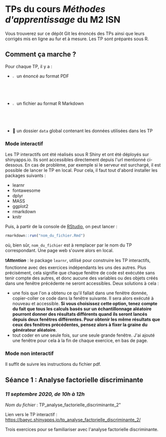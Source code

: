 # TPs du cours *Méthodes d'apprentissage* du M2 ISN

Vous trouverez sur ce dépôt Git les énoncés des TPs ainsi que leurs corrigés mis en ligne au fur et à mesure. Les TP sont préparés sous R.

## Comment ça marche ?
Pour chaque TP, il y a :
 - <img src="https://upload.wikimedia.org/wikipedia/commons/8/87/PDF_file_icon.svg" width=2%>  un énoncé au format PDF
 - <img src="https://upload.wikimedia.org/wikipedia/commons/4/48/Markdown-mark.svg" width=2%>  un fichier au format R Markdown
 - :open_file_folder: un dossier `data` global contenant les données utilisées dans les TP
 
### Mode interactif

Les TP interactifs ont été réalisés sous R Shiny et ont été déployés sur shinyapps.io. Ils sont accessibles directement depuis l'url mentionné ci-dessous. En cas de problème, par exemple si le serveur est surchargé, il est possible de lancer le TP en local.
Pour cela, il faut tout d'abord installer les packages suivants :
 - learnr
 - fontawesome
 - dplyr
 - MASS
 - ggplot2
 - rmarkdown
 - knitr
 
Puis, à partir de la console de [RStudio](https://rstudio.com/), on peut lancer :
```r
rmarkdown::run("nom_du_fichier.Rmd")
```
où, bien sûr, `nom_du_fichier` est à remplacer par le nom du TP correspondant. Une page web s'ouvre alors en local.

:heavy_exclamation_mark:***Attention*** : le package `learnr`, utilisé pour construire les TP interactifs, fonctionne avec des exercices indépendants les uns des autres. Plus précisément, cela signifie que chaque fenêtre de code est exécutée sans tenir compte des autres, et donc aucune des variables ou des objets créés dans une fenêtre précédente ne seront accessibles. Deux solutions à cela : 
 - une fois que l'on a obtenu ce qu'il fallait dans une fenêtre donnée, copier-coller ce code dans la fenêtre suivante. Il sera alors exécuté à nouveau et accessible. **Si vous choisissez cette option, tenez compte du fait que tous les calculs basés sur un échantillonnage aléatoire pourront donner des résultats différents quand ils seront lancés depuis deux fenêtres différentes. Pour obtenir les même résultats que ceux des fenêtres précédentes, pensez alors à fixer la graine du générateur aléatoire**.
 - tout coder en une seule fois, sur une seule grande fenêtre. J'ai ajouté une fenêtre pour cela à la fin de chaque exercice, en bas de page.

### Mode non interactif
Il suffit de suivre les instructions du fichier pdf.

## Séance 1 : Analyse factorielle discriminante
### *11 septembre 2020, de 10h à 12h*

*Nom du fichier* : TP_analyse_factorielle_discriminante_2"

Lien vers le TP interactif : https://baeyc.shinyapps.io/tp_analyse_factorielle_discriminante_2/

Trois exercices pour se familiariser avec l'analyse factorielle discriminante.
